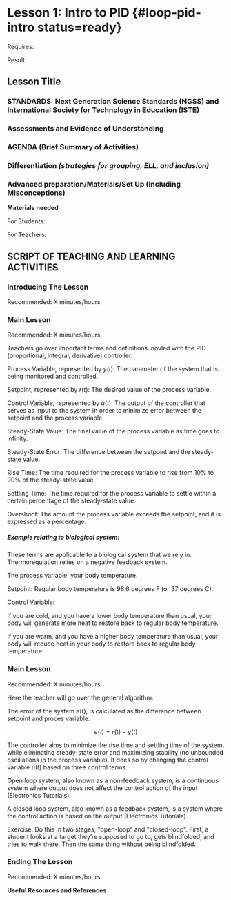 # Lesson 1: Intro to PID {#loop-pid-intro status=ready}

<div class='requirements' markdown='1'>

Requires: 

Result: 

</div>

## Lesson Title


### STANDARDS: Next Generation Science Standards (NGSS) and International Society for Technology in Education (ISTE)



### Assessments and Evidence of Understanding


### AGENDA (Brief Summary of Activities)


### Differentiation _(strategies for grouping, ELL, and inclusion)_


### Advanced preparation/Materials/Set Up (Including Misconceptions)

**Materials needed**

For Students:

For Teachers:


## SCRIPT OF TEACHING AND LEARNING ACTIVITIES


### Introducing The Lesson

Recommended: X minutes/hours

### Main Lesson

Recommended: X minutes/hours

Teachers go over important terms and definitions inovled with the PID (proportional, integral, derivative) controller. 


Process Variable, represented by $y(t)$: The parameter of the system that is being monitored and controlled. 


Setpoint, represented by $r(t)$: The desired value of the process variable.


Control Variable, represented by $u(t)$: The output of the controller that serves as input to the system in order to minimize error between the setpoint and the process variable. 


Steady-State Value: The final value of the process variable as time goes to infinity. 


Steady-State Error: The difference between the setpoint and the steady-state value. 


Rise Time: The time required for the process variable to rise from 10% to 90% of the steady-state value. 


Settling Time: The time required for the process variable to settle within a certain percentage of the steady-state value. 


Overshoot: The amount the process variable exceeds the setpoint, and it is expressed as a percentage.


##### Example relating to biological system: 

These terms are applicable to a biological system that we rely in. Thermoregulation relies on a negative feedback system. 

The process variable: your body temperature.

Setpoint: Regular body temperature is 98.6 degrees F (or 37 degrees C). 

Control Variable: 

If you are cold, and you have a lower body temperature than usual, your body will generate more heat to restore back to regular body temperature. 

If you are warm, and you have a higher body temperature than usual, your body will reduce heat in your body to restore back to regular body temperature. 

### Main Lesson

Recommended: X minutes/hours

Here the teacher will go over the general algorithm: 

The error of the system $e(t)$, is calculated as the difference between setpoint and proces variable. 

$$ e(t) = r(t) - y(t)$$

The controller aims to minimize the rise time and settling time of the system, while eliminating steady-state error and maximizing stability (no unbounded oscillations in the process variable). It does so by changing the control variable $u(t)$ based on three control terms.

Open loop system, also known as a non-feedback system, is a continuous system where output does not affect the control action of the input (Electronics Tutorials). 

A closed loop system, also known as a feedback system, is a system where the control action is based on the output (Electronics Tutorials). 

<!-- https://www.electronics-tutorials.ws/systems/open-loop-system.html --> 

Exercise: Do this in two stages, "open-loop" and "closed-loop". First, a student looks at a target they’re supposed to go to, gets blindfolded, and tries to walk there. Then the same thing without being blindfolded.

### Ending The Lesson

Recommended: X minutes/hours


**Useful Resources and References**
